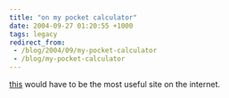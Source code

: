 ```yaml
---
title: "on my pocket calculator"
date: 2004-09-27 01:20:55 +1000
tags: legacy
redirect_from:
 - /blog/2004/09/my-pocket-calculator
 - /blog/my-pocket-calculator
---
```


<a href="http://www.webcalc.net/index.php">this</a> would have to be the most useful site on the internet.
